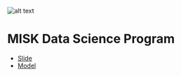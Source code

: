 ![alt text](https://mltic.my/wp-content/uploads/2022/08/1635783444_This-is-MANGA-Plus-an-app-to-read-comics-for-790x527.jpg)
# MISK Data Science Program
* [Slide](./Presentation.pptx)
* [Model](./model.ipynb)
